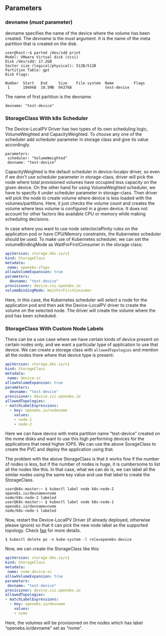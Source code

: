 ## Parameters

### devname (*must* parameter)

devname specifies the name of the device where the volume has been created. The *devname* is the must argument. It is 
the name of the meta partition that is created on the disk.

```console
user@host:~$ parted /dev/sdd print
Model: VMware Virtual disk (scsi)
Disk /dev/sdd: 17.2GB
Sector size (logical/physical): 512B/512B
Partition Table: gpt
Disk Flags: 

Number  Start   End     Size    File system  Name         Flags
 1      1049kB  10.5MB  9437kB               test-device
```

The name of first partition is the devname.

```
devname: "test-device"
```



### StorageClass With k8s Scheduler

The Device-LocalPV Driver has two types of its own scheduling logic, VolumeWeighted and CapacityWeighted. To choose any 
one of the scheduler add scheduler parameter in storage class and give its value accordingly.
```
parameters:
 scheduler: "VolumeWeighted"
 devname: "test-device"
```
CapacityWeighted is the default scheduler in device-localpv driver, so even if we don't use scheduler parameter in 
storage-class, driver will pick the node where total provisioned volumes have occupied less capacity on the given 
device. On the other hand for using VolumeWeighted scheduler, we have to specify it under scheduler parameter in 
storage-class. Then driver will pick the node to create volume where device is less loaded with the volumes/partitions. 
Here, it just checks the volume count and creates the volume where less volume is configured in a given device. It does 
not account for other factors like available CPU or memory while making scheduling decisions.

In case where you want to use node selector/affinity rules on the application pod or have CPU/Memory constraints, 
the Kubernetes scheduler should be used. To make use of Kubernetes scheduler, we can set the volumeBindingMode as 
WaitForFirstConsumer in the storage class:

```yaml
apiVersion: storage.k8s.io/v1
kind: StorageClass
metadata:
 name: openebs-zfspv
allowVolumeExpansion: true
parameters:
  devname: "test-device"
provisioner: device.csi.openebs.io
volumeBindingMode: WaitForFirstConsumer
```

Here, in this case, the Kubernetes scheduler will select a node for the application pod and then ask the Device-LocalPV 
driver to create the volume on the selected node. The driver will create the volume where the pod has been scheduled.


### StorageClass With Custom Node Labels

There can be a use case where we have certain kinds of device present on certain nodes only, and we want a particular 
type of application to use that device. We can create a storage class with `allowedTopologies` and mention all the nodes
there where that device type is present:

```yaml
apiVersion: storage.k8s.io/v1
kind: StorageClass
metadata:
 name: device-sc
allowVolumeExpansion: true
parameters:
  devname: "test-device"
provisioner: device.csi.openebs.io
allowedTopologies:
- matchLabelExpressions:
  - key: openebs.io/nodename
    values:
    - node-1
    - node-2
```

Here we can have device with meta partition name “test-device” created on the nvme disks and want to use this high 
performing devices for the applications that need higher IOPS. We can use the above SorageClass to create the PVC and 
deploy the application using that.

The problem with the above StorageClass is that it works fine if the number of nodes is less, but if the number of nodes
is huge, it is cumbersome to list all the nodes like this. In that case, what we can do is, we can label all the similar
nodes using the same key value and use that label to create the StorageClass.

``` 
user@k8s-master:~ $ kubectl label node k8s-node-2 openebs.io/devname=nvme
node/k8s-node-2 labeled
user@k8s-master:~ $ kubectl label node k8s-node-1 openebs.io/devname=nvme
node/k8s-node-1 labeled
```

Now, restart the Device-LocalPV Driver (if already deployed, otherwise please ignore) so that it can pick the new node 
label as the supported topology. Check [faq](./faq.md#1-how-to-add-custom-topology-key) for more details.

```
$ kubectl delete po -n kube-system -l role=openebs-device
```

Now, we can create the StorageClass like this:

```yaml
apiVersion: storage.k8s.io/v1
kind: StorageClass
metadata:
 name: nvme-device-sc
allowVolumeExpansion: true
parameters:
 devname: "test-device"
provisioner: device.csi.openebs.io
allowedTopologies:
- matchLabelExpressions:
  - key: openebs.io/devname
    values:
    - nvme
```

Here, the volumes will be provisioned on the nodes which has label “openebs.io/devname” set as “nvme”.
